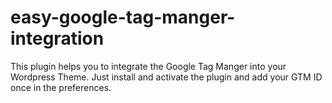 # easy-google-tag-manger-integration
This plugin helps you to integrate the Google Tag Manger into your Wordpress Theme. Just install and activate the plugin and add your GTM ID once in the preferences.
